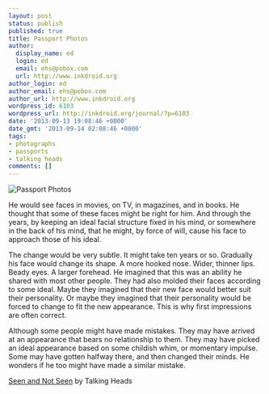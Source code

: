 ```yaml
---
layout: post
status: publish
published: true
title: Passport Photos
author:
  display_name: ed
  login: ed
  email: ehs@pobox.com
  url: http://www.inkdroid.org
author_login: ed
author_email: ehs@pobox.com
author_url: http://www.inkdroid.org
wordpress_id: 6103
wordpress_url: http://inkdroid.org/journal/?p=6103
date: '2013-09-13 19:08:46 +0000'
date_gmt: '2013-09-14 02:08:46 +0000'
tags:
- photographs
- passports
- talking heads
comments: []
---
```

<p><img src="http://inkdroid.org/images/passport-photos.png" alt="Passport Photos" /></p>
<p>He would see faces in movies, on TV, in magazines, and in books. He thought that some of these faces might be right for him. And through the years, by keeping an ideal facial structure fixed in his mind, or somewhere in the back of his mind, that he might, by force of will, cause his face to approach those of his ideal.</p>
<p>The change would be very subtle. It might take ten years or so. Gradually his face would change its shape. A more hooked nose. Wider, thinner lips. Beady eyes. A larger forehead. He imagined that this was an ability he shared with most other people. They had also molded their faces according to some ideal. Maybe they imagined that their new face would better suit their personality. Or maybe they imagined that their personality would be forced to change to fit the new appearance. This is why first impressions are often correct.</p>
<p>Although some people might have made mistakes. They may have arrived at an appearance that bears no relationship to them. They may have picked an ideal appearance based on some childish whim, or momentary impulse. Some may have gotten halfway there, and then changed their minds. He wonders if he too might have made a similar mistake.</p>
<p><a href="https://www.youtube.com/watch?v=Rvjw5xJF8WQ">Seen and Not Seen</a> by Talking Heads</p>
